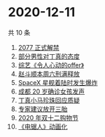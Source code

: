 # 2020-12-11

共 10 条

<!-- BEGIN -->
<!-- 最后更新时间 Fri Dec 11 2020 06:05:24 GMT+0800 (CST) -->
1. [2077 正式解禁](https://www.zhihu.com/search?q=赛博朋克2077)
1. [部分男性对丁真的态度](https://www.zhihu.com/search?q=丁真)
1. [综艺《令人心动的offer》](https://www.zhihu.com/search?q=令人心动的offer)
1. [赵斗顺本周六刑满释放](https://www.zhihu.com/search?q=素媛案)
1. [SpaceX 星舰着陆时发生爆炸](https://www.zhihu.com/search?q=spacex)
1. [成都 20 岁确诊女孩发声](https://www.zhihu.com/search?q=成都孙女)
1. [丁真小马珍珠回应质疑](https://www.zhihu.com/search?q=丁真小马)
1. [专家建议放开三胎](https://www.zhihu.com/search?q=三胎)
1. [2020 年双十二购物节](https://www.zhihu.com/search?q=双十二)
1. [《电锯人》动画化](https://www.zhihu.com/search?q=电锯人)
<!-- END -->
